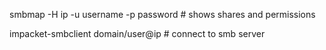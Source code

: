 smbmap -H ip -u username -p password # shows shares and permissions

impacket-smbclient domain/user@ip # connect to smb server